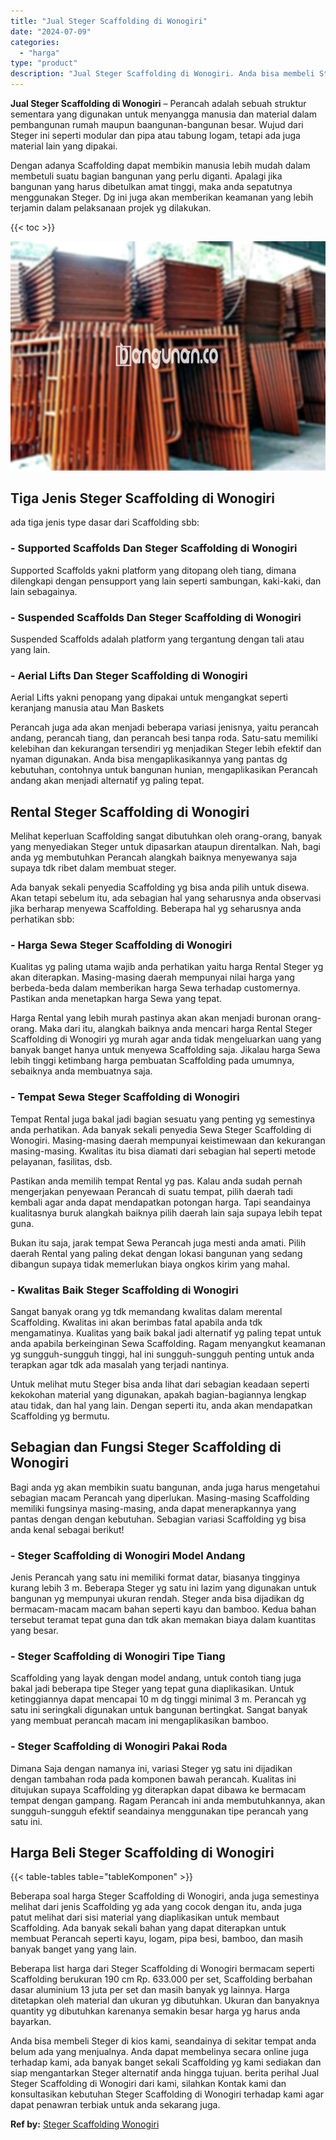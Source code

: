```yaml
---
title: "Jual Steger Scaffolding di Wonogiri"
date: "2024-07-09"
categories: 
  - "harga"
type: "product"
description: "Jual Steger Scaffolding di Wonogiri. Anda bisa membeli Steger di kios kami, seandainya di sekitar tempat anda belum ada yang menjualnya. Anda dapat membeliny..."
---
```


**Jual Steger Scaffolding di Wonogiri** – Perancah adalah sebuah struktur sementara yang digunakan untuk menyangga manusia dan material dalam pembangunan rumah maupun baangunan-bangunan besar. Wujud dari Steger ini seperti modular dan pipa atau tabung logam, tetapi ada juga material lain yang dipakai.

Dengan adanya Scaffolding dapat membikin manusia lebih mudah dalam membetuli suatu bagian bangunan yang perlu diganti. Apalagi jika bangunan yang harus dibetulkan amat tinggi, maka anda sepatutnya menggunakan Steger. Dg ini juga akan memberikan keamanan yang lebih terjamin dalam pelaksanaan projek yg dilakukan.

{{< toc >}}

![Jual Steger Scaffolding di Wonogiri](/images/sewa-scaffolding-steger-13.png)

## Tiga Jenis Steger Scaffolding di Wonogiri

ada tiga jenis type dasar dari Scaffolding sbb:

### \- Supported Scaffolds Dan Steger Scaffolding di Wonogiri

Supported Scaffolds yakni platform yang ditopang oleh tiang, dimana dilengkapi dengan pensupport yang lain seperti sambungan, kaki-kaki, dan lain sebagainya.

### \- Suspended Scaffolds Dan Steger Scaffolding di Wonogiri

Suspended Scaffolds adalah platform yang tergantung dengan tali atau yang lain.

### \- Aerial Lifts Dan Steger Scaffolding di Wonogiri

Aerial Lifts yakni penopang yang dipakai untuk mengangkat seperti keranjang manusia atau Man Baskets

Perancah juga ada akan menjadi beberapa variasi jenisnya, yaitu perancah andang, perancah tiang, dan perancah besi tanpa roda. Satu-satu memiliki kelebihan dan kekurangan tersendiri yg menjadikan Steger lebih efektif dan nyaman digunakan. Anda bisa mengaplikasikannya yang pantas dg kebutuhan, contohnya untuk bangunan hunian, mengaplikasikan Perancah andang akan menjadi alternatif yg paling tepat.

## Rental Steger Scaffolding di Wonogiri

Melihat keperluan Scaffolding sangat dibutuhkan oleh orang-orang, banyak yang menyediakan Steger untuk dipasarkan ataupun direntalkan. Nah, bagi anda yg membutuhkan Perancah alangkah baiknya menyewanya saja supaya tdk ribet dalam membuat steger.

Ada banyak sekali penyedia Scaffolding yg bisa anda pilih untuk disewa. Akan tetapi sebelum itu, ada sebagian hal yang seharusnya anda observasi jika berharap menyewa Scaffolding. Beberapa hal yg seharusnya anda perhatikan sbb:

### \- Harga Sewa Steger Scaffolding di Wonogiri

Kualitas yg paling utama wajib anda perhatikan yaitu harga Rental Steger yg akan diterapkan. Masing-masing daerah mempunyai nilai harga yang berbeda-beda dalam memberikan harga Sewa terhadap customernya. Pastikan anda menetapkan harga Sewa yang tepat.

Harga Rental yang lebih murah pastinya akan akan menjadi buronan orang-orang. Maka dari itu, alangkah baiknya anda mencari harga Rental Steger Scaffolding di Wonogiri yg murah agar anda tidak mengeluarkan uang yang banyak banget hanya untuk menyewa Scaffolding saja. Jikalau harga Sewa lebih tinggi ketimbang harga pembuatan Scaffolding pada umumnya, sebaiknya anda membuatnya saja.

### \- Tempat Sewa Steger Scaffolding di Wonogiri

Tempat Rental juga bakal jadi bagian sesuatu yang penting yg semestinya anda perhatikan. Ada banyak sekali penyedia Sewa Steger Scaffolding di Wonogiri. Masing-masing daerah mempunyai keistimewaan dan kekurangan masing-masing. Kwalitas itu bisa diamati dari sebagian hal seperti metode pelayanan, fasilitas, dsb.

Pastikan anda memilih tempat Rental yg pas. Kalau anda sudah pernah mengerjakan penyewaan Perancah di suatu tempat, pilih daerah tadi kembali agar anda dapat mendapatkan potongan harga. Tapi seandainya kualitasnya buruk alangkah baiknya pilih daerah lain saja supaya lebih tepat guna.

Bukan itu saja, jarak tempat Sewa Perancah juga mesti anda amati. Pilih daerah Rental yang paling dekat dengan lokasi bangunan yang sedang dibangun supaya tidak memerlukan biaya ongkos kirim yang mahal.

### \- Kwalitas Baik Steger Scaffolding di Wonogiri

Sangat banyak orang yg tdk memandang kwalitas dalam merental Scaffolding. Kwalitas ini akan berimbas fatal apabila anda tdk mengamatinya. Kualitas yang baik bakal jadi alternatif yg paling tepat untuk anda apabila berkeinginan Sewa Scaffolding. Ragam menyangkut keamanan yg sungguh-sungguh tinggi, hal ini sungguh-sungguh penting untuk anda terapkan agar tdk ada masalah yang terjadi nantinya.

Untuk melihat mutu Steger bisa anda lihat dari sebagian keadaan seperti kekokohan material yang digunakan, apakah bagian-bagiannya lengkap atau tidak, dan hal yang lain. Dengan seperti itu, anda akan mendapatkan Scaffolding yg bermutu.

## Sebagian dan Fungsi Steger Scaffolding di Wonogiri

Bagi anda yg akan membikin suatu bangunan, anda juga harus mengetahui sebagian macam Perancah yang diperlukan. Masing-masing Scaffolding memiliki fungsinya masing-masing, anda dapat menerapkannya yang pantas dengan dengan kebutuhan. Sebagian variasi Scaffolding yg bisa anda kenal sebagai berikut!

### \- Steger Scaffolding di Wonogiri Model Andang

Jenis Perancah yang satu ini memiliki format datar, biasanya tingginya kurang lebih 3 m. Beberapa Steger yg satu ini lazim yang digunakan untuk bangunan yg mempunyai ukuran rendah. Steger anda bisa dijadikan dg bermacam-macam macam bahan seperti kayu dan bamboo. Kedua bahan tersebut teramat tepat guna dan tdk akan memakan biaya dalam kuantitas yang besar.

### \- Steger Scaffolding di Wonogiri Tipe Tiang

Scaffolding yang layak dengan model andang, untuk contoh tiang juga bakal jadi beberapa tipe Steger yang tepat guna diaplikasikan. Untuk ketinggiannya dapat mencapai 10 m dg tinggi minimal 3 m. Perancah yg satu ini seringkali digunakan untuk bangunan bertingkat. Sangat banyak yang membuat perancah macam ini mengaplikasikan bamboo.

### \- Steger Scaffolding di Wonogiri Pakai Roda

Dimana Saja dengan namanya ini, variasi Steger yg satu ini dijadikan dengan tambahan roda pada komponen bawah perancah. Kualitas ini ditujukan supaya Scaffolding yg diterapkan dapat dibawa ke bermacam tempat dengan gampang. Ragam Perancah ini anda membutuhkannya, akan sungguh-sungguh efektif seandainya menggunakan tipe perancah yang satu ini.

## Harga Beli Steger Scaffolding di Wonogiri

{{< table-tables table="tableKomponen" >}}

Beberapa soal harga Steger Scaffolding di Wonogiri, anda juga semestinya melihat dari jenis Scaffolding yg ada yang cocok dengan itu, anda juga patut melihat dari sisi material yang diaplikasikan untuk membaut Scaffolding. Ada banyak sekali bahan yang dapat diterapkan untuk membuat Perancah seperti kayu, logam, pipa besi, bamboo, dan masih banyak banget yang yang lain.

Beberapa list harga dari Steger Scaffolding di Wonogiri bermacam seperti Scaffolding berukuran 190 cm Rp. 633.000 per set, Scaffolding berbahan dasar aluminium 13 juta per set dan masih banyak yg lainnya. Harga ditetapkan oleh material dan ukuran yg dibutuhkan. Ukuran dan banyaknya quantity yg dibutuhkan karenanya semakin besar harga yg harus anda bayarkan.

Anda bisa membeli Steger di kios kami, seandainya di sekitar tempat anda belum ada yang menjualnya. Anda dapat membelinya secara online juga terhadap kami, ada banyak banget sekali Scaffolding yg kami sediakan dan siap mengantarkan Steger alternatif anda hingga tujuan. berita perihal Jual Steger Scaffolding di Wonogiri dari kami, silahkan Kontak kami dan konsultasikan kebutuhan Steger Scaffolding di Wonogiri terhadap kami agar dapat penawran terbiak untuk anda sekarang juga.

**Ref by:** [Steger Scaffolding Wonogiri](https://id.wikipedia.org/wiki/Steger)
